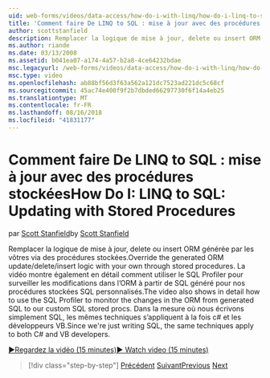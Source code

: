 ```yaml
---
uid: web-forms/videos/data-access/how-do-i-with-linq/how-do-i-linq-to-sql-updating-with-stored-procedures
title: 'Comment faire De LINQ to SQL : mise à jour avec des procédures stockées | Microsoft Docs'
author: scottstanfield
description: Remplacer la logique de mise à jour, delete ou insert ORM générée par les vôtres via des procédures stockées. La vidéo montre également en détail comment utiliser le SQL Profiler à...
ms.author: riande
ms.date: 03/13/2008
ms.assetid: b041ea07-a174-4a57-b2a8-4ce64232bdae
msc.legacyurl: /web-forms/videos/data-access/how-do-i-with-linq/how-do-i-linq-to-sql-updating-with-stored-procedures
msc.type: video
ms.openlocfilehash: ab88bf56d3f63a562a121dc7523ad221dc5c68cf
ms.sourcegitcommit: 45ac74e400f9f2b7dbded66297730f6f14a4eb25
ms.translationtype: MT
ms.contentlocale: fr-FR
ms.lasthandoff: 08/16/2018
ms.locfileid: "41831177"
---
```

<a name="how-do-i-linq-to-sql-updating-with-stored-procedures"></a><span data-ttu-id="7acff-104">Comment faire De LINQ to SQL : mise à jour avec des procédures stockées</span><span class="sxs-lookup"><span data-stu-id="7acff-104">How Do I: LINQ to SQL: Updating with Stored Procedures</span></span>
====================
<span data-ttu-id="7acff-105">par [Scott Stanfield](https://github.com/scottstanfield)</span><span class="sxs-lookup"><span data-stu-id="7acff-105">by [Scott Stanfield](https://github.com/scottstanfield)</span></span>

<span data-ttu-id="7acff-106">Remplacer la logique de mise à jour, delete ou insert ORM générée par les vôtres via des procédures stockées.</span><span class="sxs-lookup"><span data-stu-id="7acff-106">Override the generated ORM update/delete/insert logic with your own through stored procedures.</span></span> <span data-ttu-id="7acff-107">La vidéo montre également en détail comment utiliser le SQL Profiler pour surveiller les modifications dans l’ORM à partir de SQL généré pour nos procédures stockées SQL personnalisés.</span><span class="sxs-lookup"><span data-stu-id="7acff-107">The video also shows in detail how to use the SQL Profiler to monitor the changes in the ORM from generated SQL to our custom SQL stored procs.</span></span> <span data-ttu-id="7acff-108">Dans la mesure où nous écrivons simplement SQL, les mêmes techniques s’appliquent à la fois c# et les développeurs VB.</span><span class="sxs-lookup"><span data-stu-id="7acff-108">Since we're just writing SQL, the same techniques apply to both C# and VB developers.</span></span>

[<span data-ttu-id="7acff-109">&#9654;Regardez la vidéo (15 minutes)</span><span class="sxs-lookup"><span data-stu-id="7acff-109">&#9654; Watch video (15 minutes)</span></span>](https://channel9.msdn.com/Blogs/ASP-NET-Site-Videos/how-do-i-linq-to-sql-updating-with-stored-procedures)

> [!div class="step-by-step"]
> <span data-ttu-id="7acff-110">[Précédent](how-do-i-linq-to-sql-using-stored-procedures.md)
> [Suivant](how-do-i-linq-to-sql-executing-arbitrary-sql.md)</span><span class="sxs-lookup"><span data-stu-id="7acff-110">[Previous](how-do-i-linq-to-sql-using-stored-procedures.md)
[Next](how-do-i-linq-to-sql-executing-arbitrary-sql.md)</span></span>
